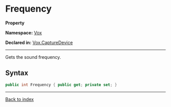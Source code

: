 # Frequency

**Property**

**Namespace:** [Vox](Vox.md)

**Declared in:** [Vox.CaptureDevice](Vox.CaptureDevice.md)

------



Gets the sound frequency.


## Syntax

```csharp
public int Frequency { public get; private set; }
```

------

[Back to index](index.md)